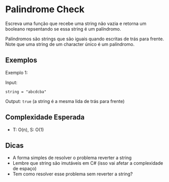 # Palindrome Check

Escreva uma função que recebe uma string não vazia e retorna um booleano repsentando se essa string é um palíndromo.

Palíndromos são strings que são iguais quando escritas de trás para frente. Note que uma string de um character único é um palíndromo.

## Exemplos 

Exemplo 1:

Input:

`string = "abcdcba"`

Output: `true` (a string é a mesma lida de trás para frente)


## Complexidade Esperada

- T: O(n), S: O(1)

## Dicas

- A forma simples de resolver o problema reverter a string
- Lembre que string são imutáveis em C# (isso vai afetar a complexidade  de espaço)
- Tem como resolver esse problema sem reverter a string?
